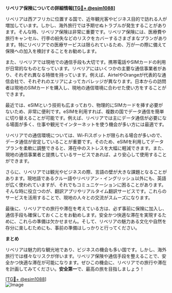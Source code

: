 **リベリア保険についての詳細情報[[TG💪+ @esim1088](https://t.me/s/esim1088)]**

リベリアは西アフリカに位置する国で、近年観光客やビジネス目的で訪れる人が増加しています。しかし、海外旅行では予期せぬトラブルが発生することがあります。そんな時、リベリア保険は非常に重要です。リベリア保険には、医療費や旅行キャンセル、行李の紛失などのリスクをカバーするさまざまなプランがあります。特にリベリアでの医療サービスは限られているため、万が一の際に備えて保険への加入を検討することをお勧めします。

また、リベリアでは現地での通信手段も大切です。携帯電話やSIMカードの利用が日常的なものとなっています。リベリアにはいくつかの主要な通信事業者があり、それぞれ異なる特徴を持っています。例えば、AirtelやOrangeが代表的な通信会社で、それぞれのエリアによってカバレッジが異なります。日本からの訪問者は現地のSIMカードを購入し、現地の通信環境に合わせた使い方をすることができます。

最近では、eSIMという技術も広まっており、物理的にSIMカードを挿す必要がないため、非常に便利です。eSIMを利用すれば、複数の国でデータ通信を簡単に切り替えることが可能です。例えば、リベリアでは主にデータ通信が必要になる場面が多く、仕事や観光でインターネットを使う機会が多い方には最適です。

リベリアでの通信環境については、Wi-Fiスポットが限られる場合が多いので、データ通信が安定していることが重要です。そのため、eSIMを利用してデータプランを柔軟に調整できると、滞在中のストレスを大幅に軽減できます。また、現地の通信事業者と提携しているサービスであれば、より安心して使用することができます。

さらに、リベリアでは観光やビジネスの際、言語の壁が大きな課題となることがあります。現地語であるクルー語やリベリアン・イングリッシュ以外にも、英語が広く使われていますが、それでもコミュニケーションに困ることがあります。そんな時に役立つのが、翻訳アプリやリアルタイム翻訳サービスです。これらのサービスを活用することで、現地の人々との交流がスムーズになります。

最後に、リベリアでの旅行や滞在を考えている方は、必ず事前に保険に加入し、通信手段も確保しておくことをお勧めします。安全かつ快適な滞在を実現するために、これらの準備は欠かせません。そして、リベリアの魅力ある文化や自然を存分に楽しむためにも、事前の準備はしっかりと行ってください。

**まとめ**

リベリアは魅力的な観光地であり、ビジネスの機会も多い国です。しかし、海外旅行では様々なリスクが伴います。リベリア保険や通信手段を整えることで、安全かつ快適な滞在が可能になります。ぜひこの機会に、リベリアでの旅行や滞在を計画してみてください。**安全第一**で、最高の旅を目指しましょう！

[[TG💪+ @esim1088](https://t.me/s/esim1088)]  
![Image](https://i.postimg.cc/Y0z9fWf4/image.png)